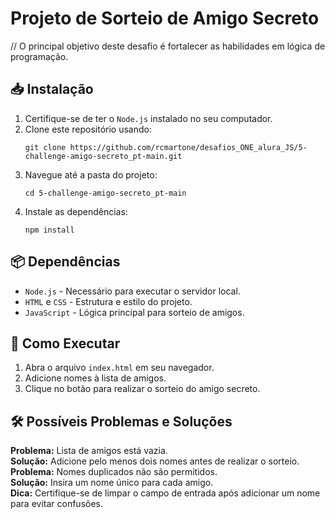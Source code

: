 <body>
    <h1>Projeto de Sorteio de Amigo Secreto</h1>
    <p>// O principal objetivo deste desafio é fortalecer as habilidades em lógica de programação.</p>
    <div class="section">
        <h2>📥 Instalação</h2>
        <ol>
            <li>Certifique-se de ter o <code>Node.js</code> instalado no seu computador.</li>
            <li>Clone este repositório usando:
                <pre><code>git clone https://github.com/rcmartone/desafios_ONE_alura_JS/5-challenge-amigo-secreto_pt-main.git</code></pre>
            </li>
            <li>Navegue até a pasta do projeto:
                <pre><code>cd 5-challenge-amigo-secreto_pt-main</code></pre>
            </li>
            <li>Instale as dependências:
                <pre><code>npm install</code></pre>
            </li>
        </ol>
    </div>
    <div class="section">
        <h2>📦 Dependências</h2>
        <ul>
            <li><code>Node.js</code> - Necessário para executar o servidor local.</li>
            <li><code>HTML</code> e <code>CSS</code> - Estrutura e estilo do projeto.</li>
            <li><code>JavaScript</code> - Lógica principal para sorteio de amigos.</li>
        </ul>
    </div>
    <div class="section">
        <h2>🚀 Como Executar</h2>
        <ol>
            <li>Abra o arquivo <code>index.html</code> em seu navegador.</li>
            <li>Adicione nomes à lista de amigos.</li>
            <li>Clique no botão para realizar o sorteio do amigo secreto.</li>
        </ol>
    </div>
    <div class="section">
        <h2>🛠 Possíveis Problemas e Soluções</h2>
        <div class="problems">
            <strong>Problema:</strong> Lista de amigos está vazia.<br>
            <strong>Solução:</strong> Adicione pelo menos dois nomes antes de realizar o sorteio.
        </div>
        <div class="problems">
            <strong>Problema:</strong> Nomes duplicados não são permitidos.<br>
            <strong>Solução:</strong> Insira um nome único para cada amigo.
        </div>
        <div class="solutions">
            <strong>Dica:</strong> Certifique-se de limpar o campo de entrada após adicionar um nome para evitar
            confusões.
        </div>
    </div>
</body>
</html>
